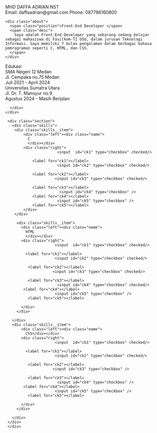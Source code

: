 <title>Tugas CV Muhammad Daffa Adrian</title>
<link href='style.css' rel='stylesheet' type='text/css'>

<div class="container">
  <div class="header">
    <div class="full-name">
      <span class="first-name">MHD DAFFA ADRIAN</span> 
      <span class="last-name">NST</span>
    </div>
    <div class="contact-info">
      <span class="email">Email: </span>
      <span class="email-val">daffaadrian@gmail.com</span>
      <span class="separator"></span>
      <span class="phone">Phone: </span>
      <span class="phone-val">087786160800</span>
    </div>
    
    <div class="about">
      <span class="position">Front-End Developer </span>
      <span class="desc">
        Saya adalah Front-End Developer yang sekarang sedang belajar sebagai mahasiswa di Fasilkom-TI USU, dalam jurusan Teknologi Informasi. Saya memiliki 7 bulan pengalaman dalam berbagai bahasa pemrograman seperti C, HTML, dan CSS.
      </span>
    </div>
  </div>
   <div class="details">
    <div class="section">
      <div class="section__title">Edukasi</div>
      <div class="section__list">
        <div class="section__list-item">
          <div class="left">
            <div class="name">SMA Negeri 12 Medan</div>
            <div class="addr">Jl. Cempaka no.75 Medan</div>
            <div class="duration">Juli 2021 - April 2024</div>
          </div>
        </div>
                <div class="section__list-item">
          <div class="left">
            <div class="name">Universitas Sumatra Utara</div>
            <div class="addr">Jl. Dr. T. Mansyur no.9</div>
            <div class="duration">Agustus 2024 - Masih Berjalan</div>
          </div>
        </div>

      </div>
    </div>
  </div>

     <div class="section">
       <div class="skills">
        <div class="skills__item">
            <div class="left"><div class="name">
              C
              </div></div>
            <div class="right">
                           <input  id="ck1" type="checkbox" checked/>
 
                <label for="ck1"></label>
                           <input id="ck2" type="checkbox" checked/>
 
                <label for="ck2"></label>
                          <input id="ck3" type="checkbox" checked/>
 
                <label for="ck3"></label>
                            <input id="ck4" type="checkbox" />
                <label for="ck4"></label>
                           <input id="ck5" type="checkbox" />
                <label for="ck5"></label>
            </div>
        </div>

         <div class="skills__item">
           <div class="left"><div class="name">
             HTML
             </div></div>
           <div class="right">
                          <input  id="ck1" type="checkbox" checked/>

             <label for="ck1"></label>
                          <input id="ck2" type="checkbox" checked/>

              <label for="ck2"></label>
                         <input id="ck3" type="checkbox" checked/>

              <label for="ck3"></label>
                           <input id="ck4" type="checkbox" checked/>
            <label for="ck4"></label>
                          <input id="ck5" type="checkbox" />
              <label for="ck5"></label>

           </div>
         </div>
         
       </div>
       <div class="skills__item">
           <div class="left"><div class="name">
             CSS</div></div>
           <div class="right">
                          <input  id="ck1" type="checkbox" checked/>

             <label for="ck1"></label>
                          <input id="ck2" type="checkbox" checked/>

              <label for="ck2"></label>
                         <input id="ck3" type="checkbox" />

              <label for="ck3"></label>
                           <input id="ck4" type="checkbox" />
            <label for="ck4"></label>
                          <input id="ck5" type="checkbox" />
              <label for="ck5"></label>

           </div>
         </div>
         
       </div>
     </div>
     </div>
  </div>
</div>

